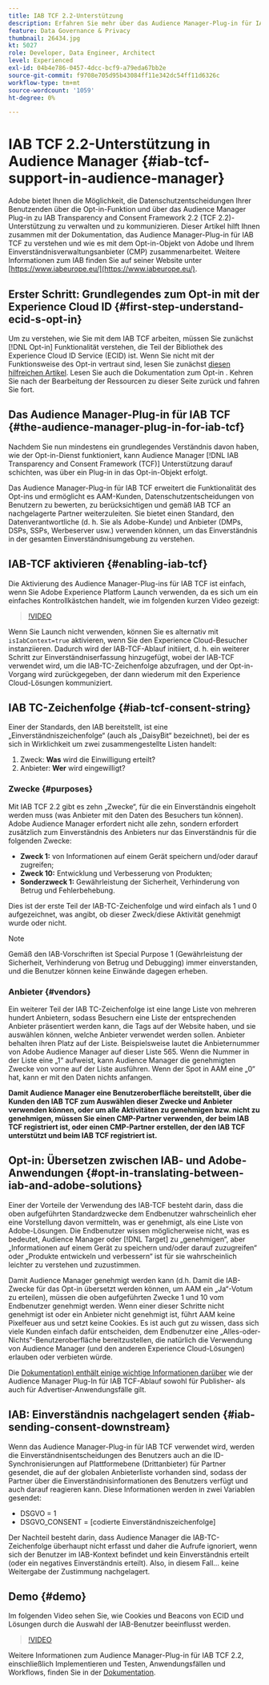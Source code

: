 ```yaml
---
title: IAB TCF 2.2-Unterstützung
description: Erfahren Sie mehr über das Audience Manager-Plug-in für IAB TCF und wie es mit dem Opt-in-Objekt von Adobe und Ihrem Einverständnisverwaltungsanbieter (CMP) funktioniert.
feature: Data Governance & Privacy
thumbnail: 26434.jpg
kt: 5027
role: Developer, Data Engineer, Architect
level: Experienced
exl-id: 04b4e786-0457-4dcc-bcf9-a79eda67bb2e
source-git-commit: f9708e705d95b43084ff11e342dc54ff11d6326c
workflow-type: tm+mt
source-wordcount: '1059'
ht-degree: 0%

---
```


# IAB TCF 2.2-Unterstützung in Audience Manager {#iab-tcf-support-in-audience-manager}

Adobe bietet Ihnen die Möglichkeit, die Datenschutzentscheidungen Ihrer Benutzenden über die Opt-in-Funktion und über das Audience Manager Plug-in zu IAB Transparency and Consent Framework 2.2 (TCF 2.2)-Unterstützung zu verwalten und zu kommunizieren. Dieser Artikel hilft Ihnen zusammen mit der Dokumentation, das Audience Manager-Plug-in für IAB TCF zu verstehen und wie es mit dem Opt-in-Objekt von Adobe und Ihrem Einverständnisverwaltungsanbieter (CMP) zusammenarbeitet. Weitere Informationen zum IAB finden Sie auf seiner Website unter [https://www.iabeurope.eu/](https://www.iabeurope.eu/).

## Erster Schritt: Grundlegendes zum Opt-in mit der Experience Cloud ID {#first-step-understand-ecid-s-opt-in}

Um zu verstehen, wie Sie mit dem IAB TCF arbeiten, müssen Sie zunächst [!DNL Opt-in] Funktionalität verstehen, die Teil der Bibliothek des Experience Cloud ID Service (ECID) ist. Wenn Sie nicht mit der Funktionsweise des Opt-in vertraut sind, lesen Sie zunächst [diesen hilfreichen Artikel](https://experienceleague.adobe.com/docs/core-services-learn/tutorials/id-service/use-opt-in-to-control-experience-cloud-activities-based-on-user-consent.html). Lesen Sie auch die Dokumentation zum Opt-in [](https://experienceleague.adobe.com/docs/id-service/using/implementation/opt-in-service/optin-overview.html). Kehren Sie nach der Bearbeitung der Ressourcen zu dieser Seite zurück und fahren Sie fort.

## Das Audience Manager-Plug-in für IAB TCF {#the-audience-manager-plug-in-for-iab-tcf}

Nachdem Sie nun mindestens ein grundlegendes Verständnis davon haben, wie der Opt-in-Dienst funktioniert, kann Audience Manager [!DNL IAB Transparency and Consent Framework (TCF)] Unterstützung darauf schichten, was über ein Plug-in in das Opt-in-Objekt erfolgt.

Das Audience Manager-Plug-in für IAB TCF erweitert die Funktionalität des Opt-ins und ermöglicht es AAM-Kunden, Datenschutzentscheidungen von Benutzern zu bewerten, zu berücksichtigen und gemäß IAB TCF an nachgelagerte Partner weiterzuleiten. Sie bietet einen Standard, den Datenverantwortliche (d. h. Sie als Adobe-Kunde) und Anbieter (DMPs, DSPs, SSPs, Werbeserver usw.) verwenden können, um das Einverständnis in der gesamten Einverständnisumgebung zu verstehen.

## IAB-TCF aktivieren {#enabling-iab-tcf}

Die Aktivierung des Audience Manager-Plug-ins für IAB TCF ist einfach, wenn Sie Adobe Experience Platform Launch verwenden, da es sich um ein einfaches Kontrollkästchen handelt, wie im folgenden kurzen Video gezeigt:

>[!VIDEO](https://video.tv.adobe.com/v/26433/?quality=12)

Wenn Sie Launch nicht verwenden, können Sie es alternativ mit `isIabContext=true` aktivieren, wenn Sie den Experience Cloud-Besucher instanziieren. Dadurch wird der IAB-TCF-Ablauf initiiert, d. h. ein weiterer Schritt zur Einverständniserfassung hinzugefügt, wobei der IAB-TCF verwendet wird, um die IAB-TC-Zeichenfolge abzufragen, und der Opt-in-Vorgang wird zurückgegeben, der dann wiederum mit den Experience Cloud-Lösungen kommuniziert.

## IAB TC-Zeichenfolge {#iab-tcf-consent-string}

Einer der Standards, den IAB bereitstellt, ist eine „Einverständniszeichenfolge“ (auch als „DaisyBit“ bezeichnet), bei der es sich in Wirklichkeit um zwei zusammengestellte Listen handelt:

1. Zweck: **Was** wird die Einwilligung erteilt?
1. Anbieter: **Wer** wird eingewilligt?

### Zwecke {#purposes}

Mit IAB TCF 2.2 gibt es zehn „Zwecke“, für die ein Einverständnis eingeholt werden muss (was Anbieter mit den Daten des Besuchers tun können). Adobe Audience Manager erfordert nicht alle zehn, sondern erfordert zusätzlich zum Einverständnis des Anbieters nur das Einverständnis für die folgenden Zwecke:

* **Zweck 1:** von Informationen auf einem Gerät speichern und/oder darauf zugreifen;
* **Zweck 10:** Entwicklung und Verbesserung von Produkten;
* **Sonderzweck 1:** Gewährleistung der Sicherheit, Verhinderung von Betrug und Fehlerbehebung.

Dies ist der erste Teil der IAB-TC-Zeichenfolge und wird einfach als 1 und 0 aufgezeichnet, was angibt, ob dieser Zweck/diese Aktivität genehmigt wurde oder nicht.

>[!NOTE]
>
>Gemäß den IAB-Vorschriften ist Special Purpose 1 (Gewährleistung der Sicherheit, Verhinderung von Betrug und Debugging) immer einverstanden, und die Benutzer können keine Einwände dagegen erheben.

### Anbieter {#vendors}

Ein weiterer Teil der IAB TC-Zeichenfolge ist eine lange Liste von mehreren hundert Anbietern, sodass Besuchern eine Liste der entsprechenden Anbieter präsentiert werden kann, die Tags auf der Website haben, und sie auswählen können, welche Anbieter verwendet werden sollen. Anbieter behalten ihren Platz auf der Liste. Beispielsweise lautet die Anbieternummer von Adobe Audience Manager auf dieser Liste 565. Wenn die Nummer in der Liste eine „1“ aufweist, kann Audience Manager die genehmigten Zwecke von vorne auf der Liste ausführen. Wenn der Spot in AAM eine „0“ hat, kann er mit den Daten nichts anfangen.

**Damit Audience Manager eine Benutzeroberfläche bereitstellt, über die Kunden den IAB TCF zum Auswählen dieser Zwecke und Anbieter verwenden können, oder um alle Aktivitäten zu genehmigen bzw. nicht zu genehmigen, müssen Sie einen CMP-Partner verwenden, der beim IAB TCF registriert ist, oder einen CMP-Partner erstellen, der den IAB TCF unterstützt und beim IAB TCF registriert ist.**

## Opt-in: Übersetzen zwischen IAB- und Adobe-Anwendungen {#opt-in-translating-between-iab-and-adobe-solutions}

Einer der Vorteile der Verwendung des IAB-TCF besteht darin, dass die oben aufgeführten Standardzwecke dem Endbenutzer wahrscheinlich eher eine Vorstellung davon vermitteln, was er genehmigt, als eine Liste von Adobe-Lösungen. Die Endbenutzer wissen möglicherweise nicht, was es bedeutet, Audience Manager oder [!DNL Target] zu „genehmigen“, aber „Informationen auf einem Gerät zu speichern und/oder darauf zuzugreifen“ oder „Produkte entwickeln und verbessern“ ist für sie wahrscheinlich leichter zu verstehen und zuzustimmen.

Damit Audience Manager genehmigt werden kann (d.h. Damit die IAB-Zwecke für das Opt-in übersetzt werden können, um AAM ein „Ja“-Votum zu erteilen), müssen die oben aufgeführten Zwecke 1 und 10 vom Endbenutzer genehmigt werden. Wenn einer dieser Schritte nicht genehmigt ist oder ein Anbieter nicht genehmigt ist, führt AAM keine Pixelfeuer aus und setzt keine Cookies. Es ist auch gut zu wissen, dass sich viele Kunden einfach dafür entscheiden, dem Endbenutzer eine „Alles-oder-Nichts“-Benutzeroberfläche bereitzustellen, die natürlich die Verwendung von Audience Manager (und den anderen Experience Cloud-Lösungen) erlauben oder verbieten würde.

Die [Dokumentation) enthält einige wichtige Informationen darüber](https://experienceleague.adobe.com/docs/audience-manager/user-guide/overview/data-privacy/consent-management/aam-iab-plugin.html?lang=en) wie der Audience Manager Plug-In für IAB TCF-Ablauf sowohl für Publisher- als auch für Advertiser-Anwendungsfälle gilt.

## IAB: Einverständnis nachgelagert senden {#iab-sending-consent-downstream}

Wenn das Audience Manager-Plug-in für IAB TCF verwendet wird, werden die Einverständnisentscheidungen des Benutzers auch an die ID-Synchronisierungen auf Plattformebene (Drittanbieter) für Partner gesendet, die auf der globalen Anbieterliste vorhanden sind, sodass der Partner über die Einverständnisinformationen des Benutzers verfügt und auch darauf reagieren kann. Diese Informationen werden in zwei Variablen gesendet:

* DSGVO = 1
* DSGVO_CONSENT = [codierte Einverständniszeichenfolge]

Der Nachteil besteht darin, dass Audience Manager die IAB-TC-Zeichenfolge überhaupt nicht erfasst und daher die Aufrufe ignoriert, wenn sich der Benutzer im IAB-Kontext befindet und kein Einverständnis erteilt (oder ein negatives Einverständnis erteilt). Also, in diesem Fall… keine Weitergabe der Zustimmung nachgelagert.

## Demo {#demo}

Im folgenden Video sehen Sie, wie Cookies und Beacons von ECID und Lösungen durch die Auswahl der IAB-Benutzer beeinflusst werden.

>[!VIDEO](https://video.tv.adobe.com/v/26434/?quality=12)

Weitere Informationen zum Audience Manager-Plug-in für IAB TCF 2.2, einschließlich Implementieren und Testen, Anwendungsfällen und Workflows, finden Sie in der [Dokumentation](https://experienceleague.adobe.com/docs/audience-manager/user-guide/overview/data-privacy/consent-management/aam-iab-plugin.html).
